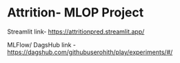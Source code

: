 # Attrition- MLOP Project
Streamlit link- https://attritionpred.streamlit.app/

MLFlow/ DagsHub link - https://dagshub.com/githubuserohith/play/experiments/#/
